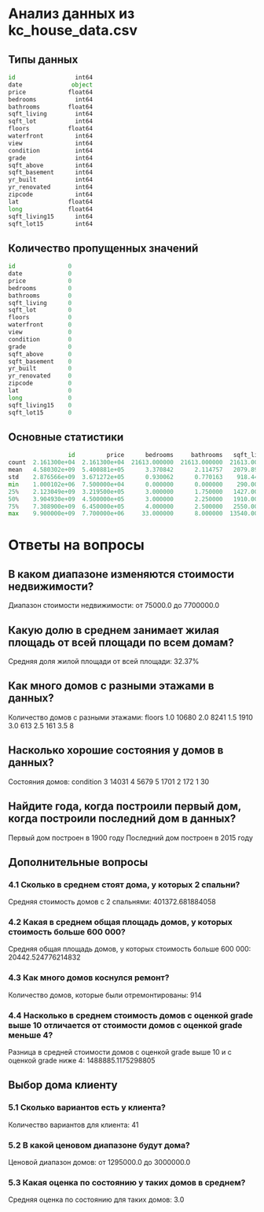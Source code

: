 # Анализ данных из kc_house_data.csv

## Типы данных

```python
id                 int64
date              object
price            float64
bedrooms           int64
bathrooms        float64
sqft_living        int64
sqft_lot           int64
floors           float64
waterfront         int64
view               int64
condition          int64
grade              int64
sqft_above         int64
sqft_basement      int64
yr_built           int64
yr_renovated       int64
zipcode            int64
lat              float64
long             float64
sqft_living15      int64
sqft_lot15         int64
```

## Количество пропущенных значений

```python
id               0
date             0
price            0
bedrooms         0
bathrooms        0
sqft_living      0
sqft_lot         0
floors           0
waterfront       0
view             0
condition        0
grade            0
sqft_above       0
sqft_basement    0
yr_built         0
yr_renovated     0
zipcode          0
lat              0
long             0
sqft_living15    0
sqft_lot15       0
```

## Основные статистики

```python
                 id         price      bedrooms     bathrooms   sqft_living      sqft_lot        floors    waterfront          view     condition         grade    sqft_above  sqft_basement      yr_built  yr_renovated       zipcode           lat          long  sqft_living15     sqft_lot15
count  2.161300e+04  2.161300e+04  21613.000000  21613.000000  21613.000000  2.161300e+04  21613.000000  21613.000000  21613.000000  21613.000000  21613.000000  21613.000000   21613.000000  21613.000000  21613.000000  21613.000000  21613.000000  21613.000000   21613.000000   21613.000000
mean   4.580302e+09  5.400881e+05      3.370842      2.114757   2079.899736  1.510697e+04      1.494309      0.007542      0.234303      3.409430      7.656873   1788.390691     291.509045   1971.005136     84.402258  98077.939805     47.560053   -122.213896    1986.552492   12768.455652
std    2.876566e+09  3.671272e+05      0.930062      0.770163    918.440897  4.142051e+04      0.539989      0.086517      0.766318      0.650743      1.175459    828.090978     442.575043     29.373411    401.679240     53.505026      0.138564      0.140828     685.391304   27304.179631
min    1.000102e+06  7.500000e+04      0.000000      0.000000    290.000000  5.200000e+02      1.000000      0.000000      0.000000      1.000000      1.000000    290.000000       0.000000   1900.000000      0.000000  98001.000000     47.155900   -122.519000     399.000000     651.000000
25%    2.123049e+09  3.219500e+05      3.000000      1.750000   1427.000000  5.040000e+03      1.000000      0.000000      0.000000      3.000000      7.000000   1190.000000       0.000000   1951.000000      0.000000  98033.000000     47.471000   -122.328000    1490.000000    5100.000000
50%    3.904930e+09  4.500000e+05      3.000000      2.250000   1910.000000  7.618000e+03      1.500000      0.000000      0.000000      3.000000      7.000000   1560.000000       0.000000   1975.000000      0.000000  98065.000000     47.571800   -122.230000    1840.000000    7620.000000
75%    7.308900e+09  6.450000e+05      4.000000      2.500000   2550.000000  1.068800e+04      2.000000      0.000000      0.000000      4.000000      8.000000   2210.000000     560.000000   1997.000000      0.000000  98118.000000     47.678000   -122.125000    2360.000000   10083.000000
max    9.900000e+09  7.700000e+06     33.000000      8.000000  13540.000000  1.651359e+06      3.500000      1.000000      4.000000      5.000000     13.000000   9410.000000    4820.000000   2015.000000   2015.000000  98199.000000     47.777600   -121.315000    6210.000000  871200.000000
```

# Ответы на вопросы

## В каком диапазоне изменяются стоимости недвижимости?

Диапазон стоимости недвижимости: от 75000.0 до 7700000.0

## Какую долю в среднем занимает жилая площадь от всей площади по всем домам?

Средняя доля жилой площади от всей площади: 32.37%

## Как много домов с разными этажами в данных?

Количество домов с разными этажами:
floors
1.0    10680
2.0     8241
1.5     1910
3.0      613
2.5      161
3.5        8

## Насколько хорошие состояния у домов в данных?

Состояния домов:
condition
3    14031
4     5679
5     1701
2      172
1       30

## Найдите года, когда построили первый дом, когда построили последний дом в данных?

Первый дом построен в 1900 году
Последний дом построен в 2015 году

## Дополнительные вопросы

### 4.1 Сколько в среднем стоят дома, у которых 2 спальни?
Средняя стоимость домов с 2 спальнями: 401372.681884058

### 4.2 Какая в среднем общая площадь домов, у которых стоимость больше 600 000?
Средняя общая площадь домов, у которых стоимость больше 600 000: 20442.524776214832

### 4.3 Как много домов коснулся ремонт?
Количество домов, которые были отремонтированы: 914

### 4.4 Насколько в среднем стоимость домов с оценкой grade выше 10 отличается от стоимости домов с оценкой grade меньше 4?
Разница в средней стоимости домов с оценкой grade выше 10 и с оценкой grade ниже 4: 1488885.1175298805

## Выбор дома клиенту

### 5.1 Сколько вариантов есть у клиента?
Количество вариантов для клиента: 41

### 5.2 В какой ценовом диапазоне будут дома?
Ценовой диапазон домов: от 1295000.0 до 3000000.0

### 5.3 Какая оценка по состоянию у таких домов в среднем?
Средняя оценка по состоянию для таких домов: 3.0
